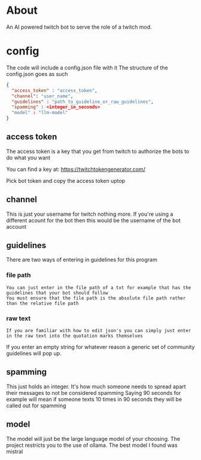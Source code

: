 # About
An AI powered twitch bot to serve the role of a twitch mod.

# config
The code will include a config.json file with it
The structure of the config.json goes as such
```json
{
  "access_token" : "access_token",
  "channel": "user_name",
  "guidelines" : "path_to_guideline_or_raw_guidelines",
  "spamming" : <integer_in_seconds>
  "model" : "llm-model"
}
```

## access token
The access token is a key that you get from twitch to authorize the bots to do what you want

You can find a key at: https://twitchtokengenerator.com/

Pick bot token and copy the access token uptop

## channel
This is just your username for twitch nothing more. If you're using a different acount for the bot then this would be the username of the bot account

## guidelines
There are two ways of entering in guidelines for this program

### file path
    You can just enter in the file path of a txt for example that has the guidelines that your bot should follow
    You must ensure that the file path is the absolute file path rather than the relative file path

### raw text
    If you are familiar with how to edit json's you can simply just enter in the raw text into the quotation marks themselves

If you enter an empty string for whatever reason a generic set of community guidelines will pop up.

## spamming
This just holds an integer. It's how much someone needs to spread apart their messages to not be considered spamming
Saying 90 seconds for example will mean if someone texts 10 times in 90 seconds they will be called out for spamming

## model
The model will just be the large language model of your choosing.
The project restricts you to the use of ollama.
The best model I found was mistral